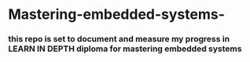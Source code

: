 # Mastering-embedded-systems-
### this repo is set to document and measure my progress in LEARN IN DEPTH diploma for mastering embedded systems
